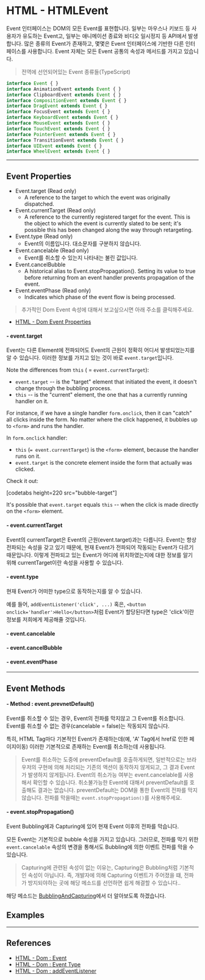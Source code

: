 # HTML - HTMLEvent

Event 인터페이스는 DOM의 모든 Event를 표현합니다.
일부는 마우스나 키보드 등 사용자가 유도하는 Event고, 일부는 애니메이션 종료와 비디오 일시정지 등 API에서 발생합니다.
많은 종류의 Event가 존재하고, 몇몇은 Event 인터페이스에 기반한 다른 인터페이스를 사용합니다. Event 자체는 모든 Event 공통의 속성과 메서드를 가지고 있습니다.

> 전역에 선언되어있는 Event 종류들(TypeScript)
```ts
interface Event { }
interface AnimationEvent extends Event { }
interface ClipboardEvent extends Event { }
interface CompositionEvent extends Event { }
interface DragEvent extends Event { }
interface FocusEvent extends Event { }
interface KeyboardEvent extends Event { }
interface MouseEvent extends Event { }
interface TouchEvent extends Event { }
interface PointerEvent extends Event { }
interface TransitionEvent extends Event { }
interface UIEvent extends Event { }
interface WheelEvent extends Event { }
```

---
## Event Properties
- Event.target (Read only)
	- A reference to the target to which the event was originally dispatched.
- Event.currentTarget (Read only)
	- A reference to the currently registered target for the event. This is the object to which the event is currently slated to be sent; it's possible this has been changed along the way through retargeting.
- Event.type (Read only)
	- Event의 이름입니다. 대소문자를 구분하지 않습니다.
- Event.cancelable (Read only)
	- Event를 취소할 수 있는지 나타내는 불린 값입니다.
- Event.cancelBubble
	- A historical alias to Event.stopPropagation(). Setting its value to true before returning from an event handler prevents propagation of the event.
- Event.eventPhase (Read only)
	- Indicates which phase of the event flow is being processed.

> 추가적인 Dom Event 속성에 대해서 보고싶으시면 아래 주소를 클릭해주세요.
- [HTML - Dom Event Properties](https://developer.mozilla.org/ko/docs/Web/API/Event#Properties)

#### - event.target
Event는 다른 Element에 전파되어도 Event의 근원이 정확히 어디서 발생되었는지를 알 수 있습니다. 이러한 정보를 가지고 있는 것이 바로 `event.target`입니다.

Note the differences from `this` ( = `event.currentTarget`):
- `event.target` -- is the "target" element that initiated the event, it doesn't change through the bubbling process.
- `this` -- is the "current" element, the one that has a currently running handler on it.

For instance, if we have a single handler `form.onclick`, then it can "catch" all clicks inside the form. No matter where the click happened, it bubbles up to `<form>` and runs the handler.

In `form.onclick` handler:

- `this` (`= event.currentTarget`) is the `<form>` element, because the handler runs on it.
- `event.target` is the concrete element inside the form that actually was clicked.

Check it out:

[codetabs height=220 src="bubble-target"]

It's possible that `event.target` equals `this` -- when the click is made directly on the `<form>` element.

#### - event.currentTarget
Event의 currentTarget은 Event의 근원(event.target)과는 다릅니다.
Event는 항상 전파되는 속성을 갖고 있기 때문에, 현재 Event가 전파되어 작동되는 Event가 다르기 때문입니다.
이렇게 전파되고 있는 Event가 어디에 위치하였는지에 대한 정보를 알기 위해 currentTarget이란 속성을 사용할 수 있습니다.

#### - event.type
현재 Event가 어떠한 type으로 동작하는지를 알 수 있습니다.

예를 들어, `addEventListener('click', ...)` 혹은, `<button onclick='handler'>Hello</button>`처럼 Event가 할당된다면 type은 'click'이란 정보를 저희에게 제공해줄 것입니다.

#### - event.cancelable

#### - event.cancelBubble

#### - event.eventPhase

---
## Event Methods
#### - Method : event.prevnetDefault()
Event를 취소할 수 있는 경우, Event의 전파를 막지않고 그 Event를 취소합니다. Event를 취소할 수 없는 경우(cancelable = false)는 작동되지 않습니다.

특히, HTML Tag마다 기본적인 Event가 존재하는데(예, 'A' Tag에서 href로 인한 페이지이동) 이러한 기본적으로 존재하는 Event를 취소하는데 사용됩니다.

> Event를 취소하는 도중에 preventDefault를 호출하게되면, 일반적으로는 브라우저의 구현에 의해 처리되는 기존의 액션이 동작하지 않게되고, 그 결과 Event가 발생하지 않게됩니다.
> Event의 취소가능 여부는 event.cancelable를 사용해서 확인할 수 있습니다. 취소불가능한 Event에 대해서 preventDefault를 호출해도 결과는 없습니다.
> preventDefault는 DOM을 통한 Event의 전파를 막지않습니다. 전파를 막을때는 `event.stopPropagation()`를 사용해주세요.

#### - event.stopPropagation()
Event Bubbling에과 Capturing에 있어 현재 Event 이후의 전파를 막습니다.

모든 Event는 기본적으로 bubble 속성을 가지고 있습니다. 그러므로, 전파를 막기 위한 `event.cancelable` 속성의 변경을 통해서도 Bubbling에 의한 이벤트 전파를 막을 수 있습니다.

> Capturing에 관련된 속성이 없는 이유는, Capturing은 Bubbling처럼 기본적인 속성이 아닙니다.
즉, 개발자에 의해 Capturing 이벤트가 주어졌을 떄, 전파가 방지되야하는 곳에 해당 메소드를 선언하면 쉽게 해결할 수 있습니다..

해당 메소드는 [BubblingAndCapturing](/html/event/BubblingAndCapturing)에서 더 알아보도록 하겠습니다.

## Examples
<script async src="//jsfiddle.net/SHun10114/bwtp6vh9/embed/js,html,result/"></script>

---
## References
- [HTML - Dom : Event](https://developer.mozilla.org/ko/docs/Web/API/Event)
- [HTML - Dom : Event Type](https://developer.mozilla.org/en-US/docs/Web/Events)
- [HTML - Dom : addEventListener](https://developer.mozilla.org/ko/docs/Web/API/EventTarget/addEventListener)
